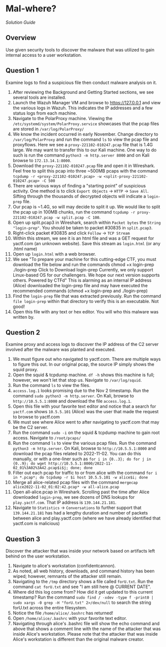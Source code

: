 # Mal-where?

_Solution Guide_

## Overview

Use given security tools to discover the malware that was utilized to gain internal access to a user workstation.

## Question 1

Examine logs to find a suspicious file then conduct malware analysis on it.

1. After reviewing the Background and Getting Started sections, we see several tools are installed.
2. Launch the Wazuh Manager VM and browse to https://127.0.0.1 and view the various logs in Wazuh. This indicates the IP addresses and a few status logs from each machine.
3. Navigate to the PolarProxy machine. Viewing the `/etc/systemd/system/PolarProxy.service` showcases that the pcap files are stored in `/var/log/PolarProxy/`
4. We know the incident occurred in early November. Change directory to `/var/log/PolarProxy` and run the command `ls` to view the pcap file and proxyflows. Here we see a `proxy-221102-010247.pcap` file that is 1.4G large. We may want to transfer this to our Kali machine. One way to do such is run the command `python3 -m http.server 8000` and on Kali browse to `172.13.14.1:8000`.
5. Download the  `proxy-221102-010247.pcap` file and open it in Wireshark. Feel free to split this pcap into three ~500MB pcaps with the command `tcpdump -r <proxy-221102-010247.pcap> -w <split-proxy-221102-010247.pcap> -C 500`
6. There are various ways of finding a "starting point" of suspicious activity. One method is to click `Export Objects` -> `HTTP` -> `Save All`. Sifting through the thousands of decrypted objects will indicate a `login-prep` file.
7. Our pcap is ~1.4G, so will may decide to split it up. We would like to split the pcap up in 100MB chunks, run the command `tcpdump -r proxy-221102-010247.pcap -w split.pcap -C 100`. 
8. Open up split.pcap3 in Wireshark, search within `Packet bytes` the `String` `"login-prep"`. You should be taken to packet #30835 in `split.pcap3`.
9. Right-click packet #30835 and click `Follow` -> `TCP Stream`
10. Within this stream, we see it is an html file and was a GET request for yactf.com (an unknown website). Save this stream as `login.html` (or any .html name)
11. Open up `login.html` with a web browser.
12. We see "To prepare your machine for this cutting-edge CTF, you must download the file below and run the commands
chmod +x login-prep
./login-prep
Click to Download login-prep
Currently, we only support Linux-based OS for our challengers. We hope our next version supports others.
Powered by CTFd" This is alarming as an internal IP address (Alice) downloaded the login-prep file and may have executed the recommended commands (chmod +x login-prep and ./login-prep)
13. Find the `login-prep` file that was extracted previously. Run the command `file login-prep` within that directory to verify this is an executable. Not good!
14. Open this file with any text or hex editor. You will who this malware was written by.

## Question 2

Examine proxy and access logs to discover the IP address of the C2 server involved after the malware was planted and executed.

1. We must figure out who navigated to yactf.com. There are multiple ways to figure this out. In our original pcap, the source IP simply shows the squid proxy. 
2. Open the squid & tcpdump machine. `df -h` shows this machine is full; however, we won't let that stop us. Navigate to `/var/log/squid`.
3. Run the command `ls` to view the files.
4. `access.log.1` looks promising due to the Nov 2 timestamp. Run the command `sudo python3 -m http.server`. On Kali, browse to `http://10.5.5.1:8000` and download the file `access.log.1`. 
5. Open this file with your favorite text editor and notice that a search for `yactf.com` shows `10.5.5.101` (Alice) was the user that made the request to browse to yactf.com
6. We must see where Alice went to after navigating to yactf.com that may be the C2 server.
7. Run the command `sudo -i` on the squid & tcpdump machine to gain root access. Navigate to `/root/pcaps/`
8. Run the command `ls` to view the various pcap files. Run the command `python3 -m http.server`. On Kali, browse to `http://10.5.5.1:8000` and download the pcap files related to 2022-11-02. You can do this manually, or with a one-liner such as `for i in {0..3}; do for j in {0..9}; do wget http://10.5.5.1:8000/2022-11-02_01%3A02%3A42.pcap$i$j; done; done`
9. Filter out each pcap for traffic to or from alice with the command `for i in *.pcap*; do tcpdump -r $i host 10.5.5.101 -w alice$i; done`
10. Merge all alice-related pcap files with the command `mergecap alice2022-11-02_01:02:42.pcap* -w all-alice.pcap`
11. Open all-alice.pcap in Wireshark. Scrolling past the time after Alice downloaded `login-prep`, we see dozens of DNS lookups for `play.yactf.com`. That IP address is `139.144.21.181`. 
12. Navigate to `Statistics` -> `Conversations` to further support that `139.144.21.181` has had a lengthy duration and number of packets between alice and play.yactf.com (where we have already identified that yactf.com is malicious)

## Question 3

Discover the attacker that was inside your network based on artifacts left behind on the user workstation.

1. Navigate to alice's workstation (confidentcannon).
2. As noted, all web history, downloads, and command history has been wiped; however, remnants of the attacker still remain.
3. Navigating to the `/tmp` directory shows a file called `forU.txt`. Run the command `cat forU.txt` and see "I am still here @ CURRENT DATE".
4. Where did this log come from? How did it get updated to this current timestamp? Run the command `sudo find / -xdev -type f -print0 | sudo xargs -0 grep -H "forU.txt" 2>/dev/null` to search the string forU.txt across the entire filesystem.
5. Notice the file `/home/alice/.bashrc` has returned!
6. Open `/home/alice/.bashrc` with your favorite text editor.
7. Navigating through alice's .bashrc file will show the echo command and above that shows a comment line with the name of the attacker that was inside Alice's workstation. Please note that the attacker that was inside Alice's workstation is different than the original malware creator.
